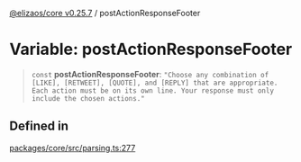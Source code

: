 [@elizaos/core v0.25.7](../index.md) / postActionResponseFooter

# Variable: postActionResponseFooter

> `const` **postActionResponseFooter**: `"Choose any combination of [LIKE], [RETWEET], [QUOTE], and [REPLY] that are appropriate. Each action must be on its own line. Your response must only include the chosen actions."`

## Defined in

[packages/core/src/parsing.ts:277](https://github.com/elizaOS/eliza/blob/main/packages/core/src/parsing.ts#L277)
